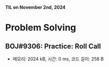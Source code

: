**TIL on November 2nd, 2024**

# Problem Solving
## BOJ#9306: Practice: Roll Call
* 메모리: 2024 kB, 시간: 0 ms, 코드 길이: 258 B 

